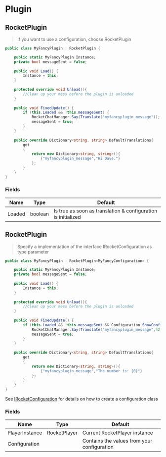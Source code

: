 # Plugin
## RocketPlugin
> If you want to use a configuration, choose RocketPlugin<IRocketConfiguration>

```csharp
public class MyFancyPlugin : RocketPlugin {

	public static MyFancyPlugin Instance;
	private bool messageSent = false;
	
	public void Load() {
		Instance = this;
	}
	
	protected override void Unload(){
		//Clean up your mess before the plugin is unloaded
	}
	
	public void FixedUpdate() {
		if (this.Loaded && !this.messageSent) {
			RocketChatManager.Say(Translate("myfancyplugin_message"));
			messageSent = true;
		}
	}
	
	public override Dictionary<string, string> DefaultTranslations{
		get
		{
			return new Dictionary<string, string>(){
				{"myfancyplugin_message","Hi Dave."}
			};
		}
	}
}
```

### Fields
Name | Type | Default
---------- | ---------- | ----------
Loaded | boolean | Is true as soon as translation & configuration is initialized

## RocketPlugin<IRocketConfiguration>
> Specify a implementation of the interface IRocketConfiguration as type parameter

```csharp
public class MyFancyPlugin : RocketPlugin<MyFancyConfiguration> {

	public static MyFancyPlugin Instance;
	private bool messageSent = false;
	
	public void Load() {
		Instance = this;
	}
	
	protected override void Unload(){
		//Clean up your mess before the plugin is unloaded
	}
	
	public void FixedUpdate() {
		if (this.Loaded && !this.messageSent && Configuration.ShowConfiguration) {
			RocketChatManager.Say(Translate("myfancyplugin_message",42));
			messageSent = true;
		}
	}
	
	public override Dictionary<string, string> DefaultTranslations{
		get
		{
			return new Dictionary<string, string>(){
				{"myfancyplugin_message","The number is: {0}"}
			};
		}
	}
}
```

<aside class="notice">
See <a href="#IRocketConfiguration">IRocketConfiguration</a> for details on how to create a configuration class 
</aside>

### Fields
Name | Type | Default
---------- | ---------- | ----------
PlayerInstance | RocketPlayer | Current RocketPlayer instance
Configuration | <IRocketConfiguration> | Contains the values from your configuration

